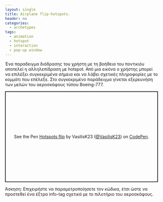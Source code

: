 ```yaml
---
layout: single
title: Airplane flip-hotspots.
header: no
categories:
  - archetypes
tags:
  - animation
  - hotspot
  - interaction
  - pop-up window
---
```


Ένα παραδειγμα διάδρασης του χρήστη με τη βοήθεια του ποντικιόυ αποτελεί η αλληλεπίδραση με hotspot. Από μια εικόνα ο χρήστης μπορεί να επιλέξει συγκεκριμένα σήμεια και να λάβει σχετικές πληροφορίες με το κομμάτι που επέλεξε. Στο συγκεκριμένο παράδειγμα γίνεται εξερευνήση των μελών του αεροσκάφους τύπου Boeing-777. 

<p class="codepen" data-height="300" data-default-tab="html,result" data-slug-hash="jOvNzOR" data-user="VasilisK23" style="height: 300px; box-sizing: border-box; display: flex; align-items: center; justify-content: center; border: 2px solid; margin: 1em 0; padding: 1em;">
  <span>See the Pen <a href="https://codepen.io/VasilisK23/pen/jOvNzOR">
  Hotspots flip</a> by VasilisK23 (<a href="https://codepen.io/VasilisK23">@VasilisK23</a>)
  on <a href="https://codepen.io">CodePen</a>.</span>
</p>
<script async src="https://cpwebassets.codepen.io/assets/embed/ei.js"></script>

Άσκηση: Επιχειρήστε να παραμετροποίησετε τον κώδικα, έτσι ώστε να προστεθεί ένα έξτρα info-tag σχετικά με το πιλοτήριο του αεροσκάφους.
